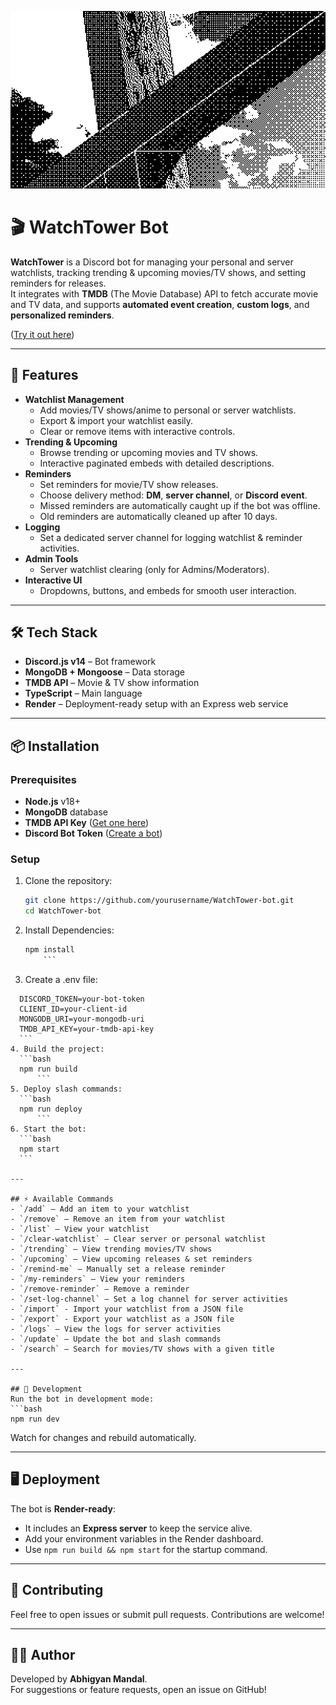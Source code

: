![WatchTower Banner](assets/watchtowerBanner.gif)


# 🎬 WatchTower Bot

**WatchTower** is a Discord bot for managing your personal and server watchlists, tracking trending & upcoming movies/TV shows, and setting reminders for releases.  
It integrates with **TMDB** (The Movie Database) API to fetch accurate movie and TV data, and supports **automated event creation**, **custom logs**, and **personalized reminders**.

([Try it out here](https://discord.com/oauth2/authorize?client_id=1400031633037594644&permissions=1755919637020353&integration_type=0&scope=applications.commands+bot))

---

## 🚀 Features
- **Watchlist Management**
  - Add movies/TV shows/anime to personal or server watchlists.
  - Export & import your watchlist easily.
  - Clear or remove items with interactive controls.
- **Trending & Upcoming**
  - Browse trending or upcoming movies and TV shows.
  - Interactive paginated embeds with detailed descriptions.
- **Reminders**
  - Set reminders for movie/TV show releases.
  - Choose delivery method: **DM**, **server channel**, or **Discord event**.
  - Missed reminders are automatically caught up if the bot was offline.
  - Old reminders are automatically cleaned up after 10 days.
- **Logging**
  - Set a dedicated server channel for logging watchlist & reminder activities.
- **Admin Tools**
  - Server watchlist clearing (only for Admins/Moderators).
- **Interactive UI**
  - Dropdowns, buttons, and embeds for smooth user interaction.

---

## 🛠️ Tech Stack
- **Discord.js v14** – Bot framework
- **MongoDB + Mongoose** – Data storage
- **TMDB API** – Movie & TV show information
- **TypeScript** – Main language
- **Render** – Deployment-ready setup with an Express web service

---

## 📦 Installation

### Prerequisites
- **Node.js** v18+
- **MongoDB** database
- **TMDB API Key** ([Get one here](https://www.themoviedb.org/documentation/api))
- **Discord Bot Token** ([Create a bot](https://discord.com/developers/applications))

### Setup
1. Clone the repository:
   ```bash
   git clone https://github.com/yourusername/WatchTower-bot.git
   cd WatchTower-bot
    ```
2. Install Dependencies:
    ```bash
    npm install
        ```
3. Create a .env file:
  ```env
    DISCORD_TOKEN=your-bot-token
    CLIENT_ID=your-client-id
    MONGODB_URI=your-mongodb-uri
    TMDB_API_KEY=your-tmdb-api-key
    ```
4. Build the project:
    ```bash
    npm run build
        ```
5. Deploy slash commands:
    ```bash
    npm run deploy
        ```
6. Start the bot:
    ```bash
    npm start
    ```

---

## ⚡ Available Commands
- `/add` – Add an item to your watchlist
- `/remove` – Remove an item from your watchlist
- `/list` – View your watchlist
- `/clear-watchlist` – Clear server or personal watchlist
- `/trending` – View trending movies/TV shows
- `/upcoming` – View upcoming releases & set reminders
- `/remind-me` – Manually set a release reminder
- `/my-reminders` – View your reminders
- `/remove-reminder` – Remove a reminder
- `/set-log-channel` – Set a log channel for server activities
- `/import` - Import your watchlist from a JSON file
- `/export` - Export your watchlist as a JSON file
- `/logs` – View the logs for server activities
- `/update` – Update the bot and slash commands
- `/search` – Search for movies/TV shows with a given title

---

## 🔧 Development
Run the bot in development mode:
```bash
npm run dev
```

Watch for changes and rebuild automatically.

---

## 🖥️ Deployment
The bot is **Render-ready**:
- It includes an **Express server** to keep the service alive.
- Add your environment variables in the Render dashboard.
- Use `npm run build && npm start` for the startup command.

---

## 🤝 Contributing
Feel free to open issues or submit pull requests. Contributions are welcome!

---

## 👨‍💻 Author
Developed by **Abhigyan Mandal**.  
For suggestions or feature requests, open an issue on GitHub!


